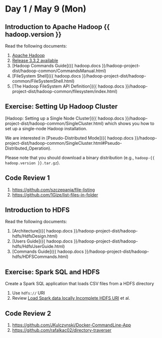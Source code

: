 # Day 1 / May 9 (Mon)

## Introduction to Apache Hadoop {{ hadoop.version }}

Read the following documents:

1. [Apache Hadoop](https://hadoop.apache.org/)
1. [Release 3.3.2 available](https://hadoop.apache.org/release/3.3.2.html)
1. [Hadoop Commands Guide]({{ hadoop.docs }}/hadoop-project-dist/hadoop-common/CommandsManual.html)
1. [FileSystem Shell]({{ hadoop.docs }}/hadoop-project-dist/hadoop-common/FileSystemShell.html)
1. [The Hadoop FileSystem API Definition]({{ hadoop.docs }}/hadoop-project-dist/hadoop-common/filesystem/index.html)

## Exercise: Setting Up Hadoop Cluster

[Hadoop: Setting up a Single Node Cluster]({{ hadoop.docs }}/hadoop-project-dist/hadoop-common/SingleCluster.html) which shows you how to set up a single-node Hadoop installation.

We are interested in [Pseudo-Distributed Mode]({{ hadoop.docs }}/hadoop-project-dist/hadoop-common/SingleCluster.html#Pseudo-Distributed_Operation).

Please note that you should download a binary distribution (e.g., `hadoop-{{ hadoop.version }}.tar.gz`).

## Code Review 1

1. <https://github.com/szczepanja/file-listing>
1. <https://github.com/1Gize/list-files-in-folder>

## Introduction to HDFS

Read the following documents:

1. [Architecture]({{ hadoop.docs }}/hadoop-project-dist/hadoop-hdfs/HdfsDesign.html)
1. [Users Guide]({{ hadoop.docs }}/hadoop-project-dist/hadoop-hdfs/HdfsUserGuide.html)
1. [Commands Guide]({{ hadoop.docs }}/hadoop-project-dist/hadoop-hdfs/HDFSCommands.html)

## Exercise: Spark SQL and HDFS

Create a Spark SQL application that loads CSV files from a HDFS directory

1. Use `hdfs://` URI
1. Review [Load Spark data locally Incomplete HDFS URI](https://stackoverflow.com/q/29079396/1305344) et al.

## Code Review 2

1. https://github.com/JKulczynski/Docker-CommandLine-App
1. https://github.com/rafalkac02/directory-traverser

